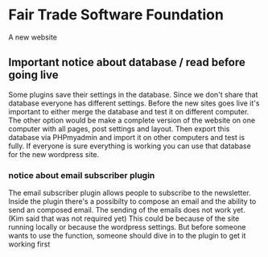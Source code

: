 # Fair Trade Software Foundation
A new website

## Important notice about database / read before going live
Some plugins save their settings in the database. Since we don't share that database everyone has different settings.
Before the new sites goes live it's important to either merge the database and test it on different computer.
The other option would be make a complete version of the website on one computer with all pages, post
settings and layout. Then export this database via PHPmyadmin and import it on other computers and test is fully.
If everyone is sure everything is working you can use that database for the new wordpress site.

### notice about email subscriber plugin
The email subscriber plugin allows people to subscribe to the newsletter. Inside the plugin there's a possibilty to compose an email and the ability to send an composed email. The sending of the emails does not work yet. (Kim said that was not required yet) This could be because of the site running locally or because the wordpress settings. But before someone wants to use the function, someone should dive in to the plugin to get it working first
